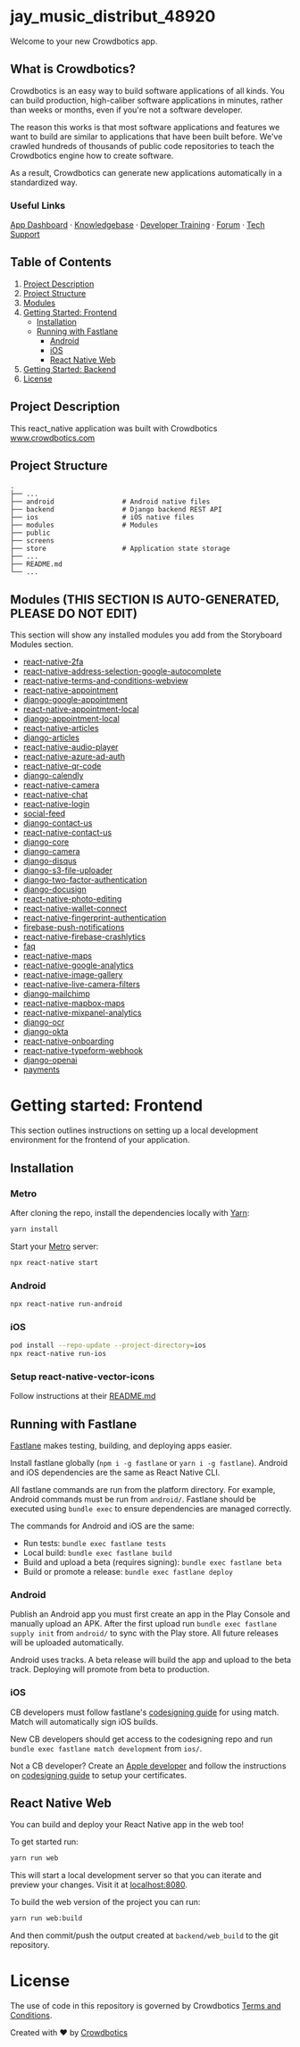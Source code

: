 # jay_music_distribut_48920

Welcome to your new Crowdbotics app.

## What is Crowdbotics?

Crowdbotics is an easy way to build software applications of all kinds. You can build production, high-caliber software applications in minutes, rather than weeks or months, even if you're not a software developer.

The reason this works is that most software applications and features we want to build are similar to applications that have been built before. We've crawled hundreds of thousands of public code repositories to teach the Crowdbotics engine how to create software.

As a result, Crowdbotics can generate new applications automatically in a standardized way.

### Useful Links

[App Dashboard](https://app.crowdbotics.com/)
·
[Knowledgebase](https://knowledge.crowdbotics.com/)
·
[Developer Training](https://knowledge.crowdbotics.com/crowdbotics-developer-training)
·
[Forum](https://discuss.crowdbotics.com/)
·
[Tech Support](https://crowdbotics.slack.com/archives/CGSAV319V)

## Table of Contents

1. [Project Description](#project-description)
2. [Project Structure](#project-structure)
3. [Modules](#modules)
4. [Getting Started: Frontend](#getting-started-frontend)
   - [Installation](#installation)
   - [Running with Fastlane](#running-with-fastlane)
     - [Android](#android-1)
     - [iOS](#ios-1)
     - [React Native Web](#react-native-web)
5. [Getting Started: Backend](backend#readme)
6. [License](#license)

## Project Description

This react_native application was built with Crowdbotics www.crowdbotics.com

## Project Structure

    .
    ├── ...
    ├── android                 # Android native files
    ├── backend                 # Django backend REST API
    ├── ios                     # iOS native files
    ├── modules                 # Modules
    ├── public
    ├── screens
    ├── store                   # Application state storage
    ├── ...
    ├── README.md
    └── ...

## Modules (THIS SECTION IS AUTO-GENERATED, PLEASE DO NOT EDIT)

This section will show any installed modules you add from the Storyboard Modules section.
- [react-native-2fa](modules/2fa)
- [react-native-address-selection-google-autocomplete](modules/address-selection-autocomplete)
- [react-native-terms-and-conditions-webview](modules/terms-and-conditions-webview)
- [react-native-appointment](modules/appointment)
- [django-google-appointment](backend/modules)
- [react-native-appointment-local](modules/appointment-local)
- [django-appointment-local](backend/modules)
- [react-native-articles](modules/articles)
- [django-articles](backend/modules)
- [react-native-audio-player](modules/audio-player)
- [react-native-azure-ad-auth](modules/azure-ad-auth)
- [react-native-qr-code](modules/qr-code)
- [django-calendly](backend/modules)
- [react-native-camera](modules/camera)
- [react-native-chat](modules/chat)
- [react-native-login](modules/login)
- [social-feed]()
- [django-contact-us](backend/modules)
- [react-native-contact-us](modules/contact-us)
- [django-core](backend/modules)
- [django-camera](backend/modules)
- [django-disqus](backend/modules)
- [django-s3-file-uploader](backend/modules)
- [django-two-factor-authentication](backend/modules)
- [django-docusign](backend/modules)
- [react-native-photo-editing](modules/photo-editing)
- [react-native-wallet-connect](modules/wallet-connect)
- [react-native-fingerprint-authentication](modules/fingerprint-authentication)
- [firebase-push-notifications]()
- [react-native-firebase-crashlytics](modules/firebase-crashlytics)
- [faq]()
- [react-native-maps](modules/maps)
- [react-native-google-analytics](modules/google-analytics)
- [react-native-image-gallery](modules/image-gallery)
- [react-native-live-camera-filters](modules/live-camera-filters)
- [django-mailchimp](backend/modules)
- [react-native-mapbox-maps](modules/mapbox-maps)
- [react-native-mixpanel-analytics](modules/mixpanel-analytics)
- [django-ocr](backend/modules)
- [django-okta](backend/modules)
- [react-native-onboarding](modules/onboarding)
- [react-native-typeform-webhook](modules/typeform-webhook)
- [django-openai](backend/modules)
- [payments]()

# Getting started: Frontend

This section outlines instructions on setting up a local development environment for the frontend of your application.

## Installation

### Metro

After cloning the repo, install the dependencies locally with [Yarn](https://yarnpkg.com/):

```sh
yarn install
```

Start your [Metro](https://facebook.github.io/metro/) server:

```sh
npx react-native start
```

### Android

```sh
npx react-native run-android
```

### iOS

```sh
pod install --repo-update --project-directory=ios
npx react-native run-ios
```

### Setup react-native-vector-icons

Follow instructions at their [README.md](https://github.com/oblador/react-native-vector-icons/blob/master/README.md#installation)

## Running with Fastlane

[Fastlane](https://fastlane.tools/) makes testing, building, and deploying apps
easier.

Install fastlane globally (`npm i -g fastlane` or `yarn i -g fastlane`).
Android and iOS dependencies are the same as React Native CLI.

All fastlane commands are run from the platform directory. For example, Android
commands must be run from `android/`. Fastlane should be executed using `bundle exec` to ensure dependencies are managed correctly.

The commands for Android and iOS are the same:

- Run tests: `bundle exec fastlane tests`
- Local build: `bundle exec fastlane build`
- Build and upload a beta (requires signing): `bundle exec fastlane beta`
- Build or promote a release: `bundle exec fastlane deploy`

### Android

Publish an Android app you must first create an app in the Play Console and
manually upload an APK. After the first upload run `bundle exec fastlane supply init` from `android/` to sync with the Play store. All future releases will be
uploaded automatically.

Android uses tracks. A beta release will build the app and upload to the beta
track. Deploying will promote from beta to production.

### iOS

CB developers must follow fastlane's [codesigning guide](https://codesigning.guide/) for using match.
Match will automatically sign iOS builds.

New CB developers should get access to the codesigning repo and run `bundle exec fastlane match development` from `ios/`.

Not a CB developer? Create an [Apple developer](https://developer.apple.com)
and follow the instructions on [codesigning guide](https://codesigning.guide/)
to setup your certificates.

## React Native Web

You can build and deploy your React Native app in the web too!

To get started run:

```sh
yarn run web
```

This will start a local development server so that you can iterate and preview your changes. Visit it at [localhost:8080](http://localhost:8080).

To build the web version of the project you can run:

```sh
yarn run web:build
```

And then commit/push the output created at `backend/web_build` to the git repository.

# License

The use of code in this repository is governed by Crowdbotics [Terms and Conditions](https://www.crowdbotics.com/terms-of-service).

Created with ❤️ by [Crowdbotics](https://www.crowdbotics.com/)
